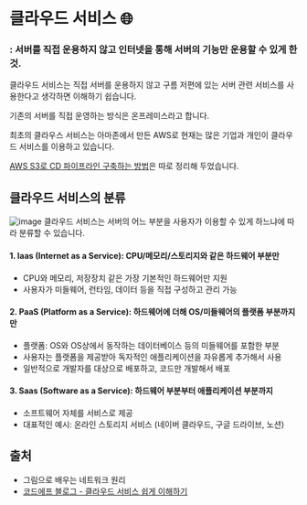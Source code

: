 # 클라우드 서비스 :globe_with_meridians:
### : 서버를 직접 운용하지 않고 인터넷을 통해 서버의 기능만 운용할 수 있게 한 것.

클라우드 서비스는 직접 서버를 운용하지 않고 구름 저편에 있는 서버 관련 서비스를 사용한다고 생각하면 이해하기 쉽습니다.

기존의 서버를 직접 운영하는 방식은 온프레미스라고 합니다.

최초의 클라우스 서비스는 아마존에서 만든 AWS로 현재는 많은 기업과 개인이 클라우드 서비스를 이용하고 있습니다.

[AWS S3로 CD 파이프라인 구축하는 방법](https://github.com/SJ0826/TIL/blob/main/DevOps/github%20actions%EB%A5%BC%20%EC%82%AC%EC%9A%A9%ED%95%B4%EC%84%9C%20CICD%20%EA%B5%AC%EC%B6%95%ED%95%98%EA%B8%B0(%2B%20AWS%20S3).md)은 따로 정리해 두었습니다.

## 클라우드 서비스의 분류
![image](https://blog.codef.io/content/images/2021/11/cloudservice.png)
클라우드 서비스는 서버의 어느 부분을 사용자가 이용할 수 있게 하느냐에 따라 분류할 수 있습니다.

#### 1. Iaas (Internet as a Service): CPU/메모리/스토리지와 같은 하드웨어 부분만
* CPU와 메모리, 저장장치 같은 가장 기본적인 하드웨어만 지원
* 사용자가 미들웨어, 런타임, 데이터 등을 직접 구성하고 관리 가능

#### 2. PaaS (Platform as a Service): 하드웨어에 더해 OS/미들웨어의 플랫폼 부분까지만
* 플랫폼: OS와 OS상에서 동작하는 데이터베이스 등의 미들웨어를 포함한 부분
* 사용자는 플랫폼을 제공받아 독자적인 애플리케이션을 자유롭게 추가해서 사용
* 일반적으로 개발자를 대상으로 배포하고, 코드만 개발해서 배포

#### 3. Saas (Software as a Service): 하드웨어 부분부터 애플리케이션 부분까지
* 소프트웨어 자체를 서비스로 제공
* 대표적인 예시: 온라인 스토리지 서비스 (네이버 클라우드, 구글 드라이브, 노션)

## 출처
* 그림으로 배우는 네트워크 원리
* [코드에프 블로그 - 클라우드 서비스 쉽게 이해하기](https://blog.codef.io/cloud_service/)